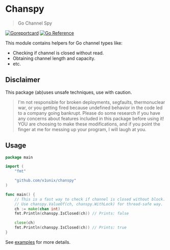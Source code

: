 # Chanspy

> Go Channel Spy

[![Goreportcard](https://goreportcard.com/badge/github.com/x1unix/chanspy)](https://goreportcard.com/report/github.com/x1unix/chanspy)
[![Go Reference](https://pkg.go.dev/badge/github.com/x1unix/chanspy.svg)](https://pkg.go.dev/github.com/x1unix/chanspy)

This module contains helpers for Go channel types like:

* Checking if channel is closed without read.
* Obtaining channel length and capacity.
* etc.

## Disclaimer

This package (ab)uses unsafe techniques, use with caution.

> I'm not responsible for broken deployments, segfaults, thermonuclear war, or you getting fired because undefined behavior in the code led to a company going bankrupt.
> Please do some research if you have any concerns about features included in this package before using it!
> YOU are choosing to make these modifications, and if you point the finger at me for messing up your program, I will laugh at you.

## Usage

```go
package main

import (
    "fmt"

    "github.com/x1unix/chanspy"
)

func main() {
    // This is a fast way to check if channel is closed without block.
    // Use chanspy.ValueOf(ch, chanspy.WithLock) for thread-safe way.
    ch := make(chan int)
    fmt.Println(chanspy.IsClosed(ch)) // Prints: false

    close(ch)
    fmt.Println(chanspy.IsClosed(ch)) // Prints: true
}
```

See [examples](./example_test.go) for more details.

